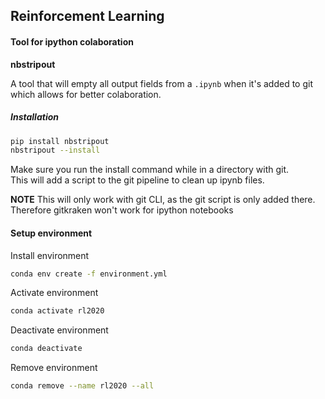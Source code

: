 ## Reinforcement Learning

#### Tool for ipython colaboration

**nbstripout**

A tool that will empty all output fields from a `.ipynb` when it's added to git
which allows for better colaboration.

##### Installation

```bash
pip install nbstripout
nbstripout --install
```
Make sure you run the install command while in a directory with git.   
This will add a script to the git pipeline to clean up ipynb files.

**NOTE** This will only work with git CLI, as the git script is only added there.
Therefore gitkraken won't work for ipython notebooks

#### Setup environment

Install environment
```bash
conda env create -f environment.yml
```

Activate environment
```bash
conda activate rl2020
```

Deactivate environment
```bash
conda deactivate
```

Remove environment
```bash
conda remove --name rl2020 --all
```

